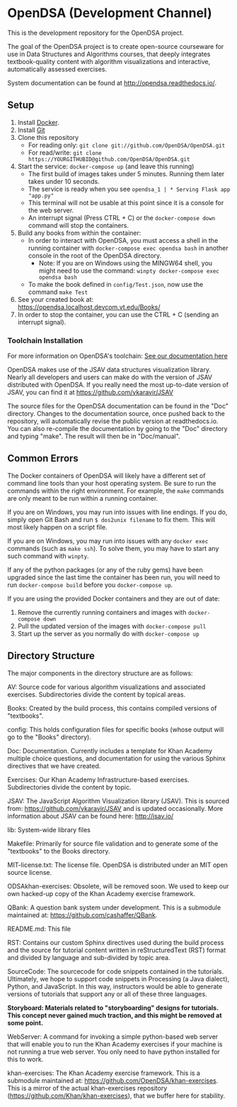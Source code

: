 # OpenDSA (Development Channel)

This is the development repository for the OpenDSA project.

The goal of the OpenDSA project is to create open-source courseware for use in
Data Structures and Algorithms courses, that deeply integrates textbook-quality
content with algorithm visualizations and interactive, automatically assessed
exercises.

System documentation can be found at http://opendsa.readthedocs.io/.

## Setup

1. Install [Docker](https://docs.docker.com/get-docker/). 
2. Install [Git](https://git-scm.com/book/en/v2/fGetting-Started-Installing-Git)
3. Clone this repository
    - For reading only: `git clone git://github.com/OpenDSA/OpenDSA.git`
    - For read/write: `git clone https://YOURGITHUBID@github.com/OpenDSA/OpenDSA.git`
4. Start the service: `docker-compose up` (and leave this running)
    - The first build of images takes under 5 minutes.  Running them later takes under 10 seconds.
    - The service is ready when you see `opendsa_1 | * Serving Flask app "app.py"`
    - This terminal will not be usable at this point since it is a console for the web server.
    - An interrupt signal (Press CTRL + C) or the `docker-compose down` command will stop the containers.
5. Build any books from within the container:
    - In order to interact with OpenDSA, you must access a shell in the running container with `docker-compose exec opendsa bash` in another console in the root of the OpenDSA directory.
        - Note: If you are on Windows using the MINGW64 shell, you might need to use the command: `winpty docker-compose exec opendsa bash`
    - To make the book defined in `config/Test.json`, now use the command `make Test`
6. See your created book at: https://opendsa.localhost.devcom.vt.edu/Books/
7. In order to stop the container, you can use the CTRL + C (sending an interrupt signal).

### Toolchain Installation

For more information on OpenDSA's toolchain: [See our documentation here](http://opendsa.readthedocs.io/en/latest/GettingStarted.html#setting-up-a-local-development-environment)

OpenDSA makes use of the JSAV data structures visualization
library. Nearly all developers and users can make do with the version
of JSAV distributed with OpenDSA. If you really need the most
up-to-date version of JSAV, you can find it at
https://github.com/vkaravir/JSAV

The source files for the OpenDSA documentation can be found in the
"Doc" directory.
Changes to the documentation source, once pushed back to the
repository, will automatically revise the public version at
readthedocs.io.
You can also re-compile the documentation by going to the "Doc"
directory and typing "make".
The result will then be in "Doc/manual".


## Common Errors

The Docker containers of OpenDSA will likely have a different set of command line tools than your host operating system.  Be sure to run the commands within the right environment.  For example, the `make` commands are only meant to be run within a running container.

If you are on Windows, you may run into issues with line endings.  If you do, simply open Git Bash and run `$ dos2unix filename` to fix them.  This will most likely happen on a script file.

If you are on Windows, you may run into issues with any `docker exec` commands (such as `make ssh`).  To solve them, you may have to start any such command with `winpty`.

If any of the python packages (or any of the ruby gems) have been upgraded since the last time the container has been run, you will need to run `docker-compose build` before you `docker-compose up`.

If you are using the provided Docker containers and they are out of date:
1. Remove the currently running containers and images with `docker-compose down`
2. Pull the updated version of the images with `docker-compose pull`
3. Start up the server as you normally do with `docker-compose up`


## Directory Structure

The major components in the directory structure are as follows:

AV: Source code for various algorithm visualizations and associated exercises.
Subdirectories divide the content by topical areas.

Books: Created by the build process, this contains compiled versions of
"textbooks".

config: This holds configuration files for specific books (whose output will go
to the "Books" directory).

Doc: Documentation.
Currently includes a template for Khan Academy multiple
choice questions, and documentation for using the various Sphinx
directives that we have created.

Exercises: Our Khan Academy Infrastructure-based exercises. Subdirectories
divide the content by topic.

JSAV: The JavaScript Algorithm Visualization library (JSAV). This is sourced
from: https://github.com/vkaravir/JSAV and is updated occasionally.
More information about JSAV can be found here:
http://jsav.io/

lib: System-wide library files

Makefile: Primarily for source file validation and to generate some of the
"textbooks" to the Books directory.

MIT-license.txt: The license file. OpenDSA is distributed under an MIT open
source license.

ODSAkhan-exercises: Obsolete, will be removed soon. We used to keep
our own hacked-up copy of the Khan Academy exercise framework.

QBank: A question bank system under development. This is a submodule maintained
at: https://github.com/cashaffer/QBank.

README.md: This file

RST: Contains our custom Sphinx directives used during the build process and the
source for tutorial content written in reStructuredText (RST) format and divided
by language and sub-divided by topic area.

SourceCode: The sourcecode for code snippets contained in the tutorials.
Ultimately, we hope to support code snippets in Processing (a Java dialect),
Python, and JavaScript. In this way, instructors would be able to generate
versions of tutorials that support any or all of these three languages.

**Storyboard: Materials related to "storyboarding" designs for tutorials. This
concept never gained much traction, and this might be removed at some point.**

WebServer: A command for invoking a simple python-based web server that will
enable you to run the Khan Academy exercises if your machine is not running a
true web server. You only need to have python installed for this to work.

khan-exercises: The Khan Academy exercise framework.  This is a submodule maintained
at: https://github.com/OpenDSA/khan-exercises. This is a mirror of the
actual khan-exercises repository
(https://github.com/Khan/khan-exercises), that we buffer here for
stability.
